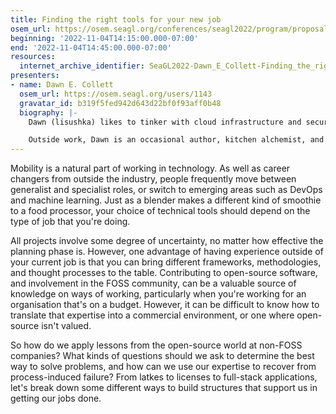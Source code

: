 ```yaml
---
title: Finding the right tools for your new job
osem_url: https://osem.seagl.org/conferences/seagl2022/program/proposals/898
beginning: '2022-11-04T14:15:00.000-07:00'
end: '2022-11-04T14:45:00.000-07:00'
resources:
  internet_archive_identifier: SeaGL2022-Dawn_E_Collett-Finding_the_right_tools_for_your_new_job
presenters:
- name: Dawn E. Collett
  osem_url: https://osem.seagl.org/users/1143
  gravatar_id: b319f5fed942d643d22bf0f93aff0b48
  biography: |-
    Dawn (lisushka) likes to tinker with cloud infrastructure and security, and regularly goes down rabbit holes in a futile search for ways to develop systems that are both reliable and impenetrable. As well as accidental accessibility advocacy, Dawn can regularly be found sharing knowledge within the Melbourne cloud infrastructure and DevOps communities.

    Outside work, Dawn is an occasional author, kitchen alchemist, and raging sportsball fan.
---
```


Mobility is a natural part of working in technology. As well as career changers from outside the industry, people frequently move between generalist and specialist roles, or switch to emerging areas such as DevOps and machine learning. Just as a blender makes a different kind of smoothie to a food processor, your choice of technical tools should depend on the type of job that you're doing.

All projects involve some degree of uncertainty, no matter how effective the planning phase is. However, one advantage of having experience outside of your current job is that you can bring different frameworks, methodologies, and thought processes to the table. Contributing to open-source software, and involvement in the FOSS community, can be a valuable source of knowledge on ways of working, particularly when you're working for an organisation that's on a budget. However, it can be difficult to know how to translate that expertise into a commercial environment, or one where open-source isn't valued.

So how do we apply lessons from the open-source world at non-FOSS companies? What kinds of questions should we ask to determine the best way to solve problems, and how can we use our expertise to recover from process-induced failure? From latkes to licenses to full-stack applications, let's break down some different ways to build structures that support us in getting our jobs done.
